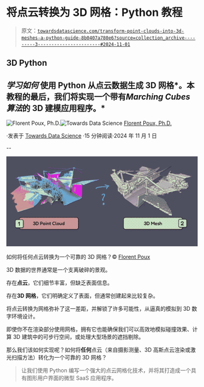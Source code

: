 # 将点云转换为 3D 网格：Python 教程

> 原文：[`towardsdatascience.com/transform-point-clouds-into-3d-meshes-a-python-guide-8b0407a780e6?source=collection_archive---------3-----------------------#2024-11-01`](https://towardsdatascience.com/transform-point-clouds-into-3d-meshes-a-python-guide-8b0407a780e6?source=collection_archive---------3-----------------------#2024-11-01)

## 3D Python

## *学习如何* 使用 Python 从点云数据生成 3D 网格*。本教程的最后，我们将实现一个带有*Marching Cubes 算法*的 3D 建模应用程序。*

[](https://medium.com/@florentpoux?source=post_page---byline--8b0407a780e6--------------------------------)![Florent Poux, Ph.D.](https://medium.com/@florentpoux?source=post_page---byline--8b0407a780e6--------------------------------)[](https://towardsdatascience.com/?source=post_page---byline--8b0407a780e6--------------------------------)![Towards Data Science](https://towardsdatascience.com/?source=post_page---byline--8b0407a780e6--------------------------------) [Florent Poux, Ph.D.](https://medium.com/@florentpoux?source=post_page---byline--8b0407a780e6--------------------------------)

·发表于 [Towards Data Science](https://towardsdatascience.com/?source=post_page---byline--8b0407a780e6--------------------------------) ·15 分钟阅读·2024 年 11 月 1 日

--

![](img/5a11d05208c4cb7e83d2d3a04ed9386d.png)

如何将任何点云转换为一个可靠的 3D 网格？© [Florent Poux](https://learngeodata.eu/)

3D 数据的世界通常是一个支离破碎的景观。

存在**点云**，它们细节丰富，但缺乏表面信息。

存在**3D 网格**，它们明确定义了表面，但通常创建起来比较复杂。

将点云转换为网格弥补了这一差距，并解锁了许多可能性，从逼真的模拟到 3D 数字环境设计。

即使你不在渲染部分使用网格，拥有它也能确保我们可以高效地模拟碰撞效果、计算 3D 建筑中的可步行空间，或处理大型场景的遮挡剔除。

那么我们该如何实现呢？如何将**任何**点云（来自摄影测量、3D 高斯点云渲染或激光扫描方法）转化为一个可靠的 3D 网格？

> 让我们使用 Python 编写一个强大的点云网格化技术，并将其打造成一个具有图形用户界面的微型 SaaS 应用程序。
